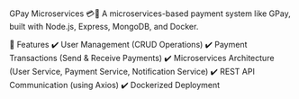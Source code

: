 GPay Microservices 💳🚀
A microservices-based payment system like GPay, built with Node.js, Express, MongoDB, and Docker.

📌 Features
✔️ User Management (CRUD Operations)
✔️ Payment Transactions (Send & Receive Payments)
✔️ Microservices Architecture (User Service, Payment Service, Notification Service)
✔️ REST API Communication (using Axios)
✔️ Dockerized Deployment
